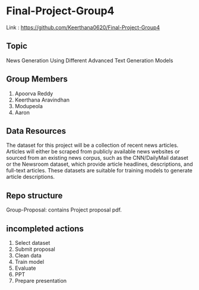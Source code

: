 # Final-Project-Group4
Link : https://github.com/Keerthana0620/Final-Project-Group4

## Topic

News Generation Using Different Advanced Text Generation Models

## Group Members
  1. Apoorva Reddy 
  2. Keerthana Aravindhan
  3. Modupeola 
  4. Aaron
     
## Data Resources

The dataset for this project will be a collection of recent news articles. Articles will either be scraped from publicly available news websites or sourced from an existing news corpus, such as the CNN/DailyMail dataset or the Newsroom dataset, which provide article headlines, descriptions, and full-text articles. These datasets are suitable for training models to generate article descriptions.	

## Repo structure

Group-Proposal: contains Project proposal pdf.

## incompleted actions
  1. Select dataset
  2. Submit proposal
  3. Clean data
  4. Train model
  5. Evaluate
  6. PPT
  7. Prepare presentation

